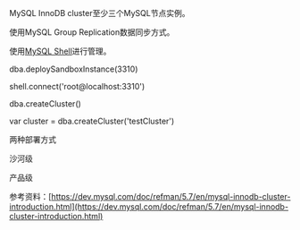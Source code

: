 MySQL InnoDB cluster至少三个MySQL节点实例。

使用MySQL Group Replication数据同步方式。

使用[MySQL Shell](https://dev.mysql.com/doc/mysql-shell/8.0/en/)进行管理。



dba.deploySandboxInstance\(3310\)

shell.connect\('root@localhost:3310'\)

dba.createCluster\(\)

var cluster = dba.createCluster\('testCluster'\)

两种部署方式

沙河级

产品级

参考资料：[https://dev.mysql.com/doc/refman/5.7/en/mysql-innodb-cluster-introduction.html](https://dev.mysql.com/doc/refman/5.7/en/mysql-innodb-cluster-introduction.html)

